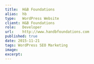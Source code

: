 ```yaml
---
title: 	H&B Foundations
alias:	hb
type: 	WordPress Website
client:	H&B Foundations
role: 	Developer
url: 	http://www.handbfoundations.com
published: true
date: 2015-11-21
tags: WordPress SEO Marketing
image:
excerpt:
---
```

